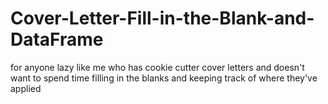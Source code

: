 # Cover-Letter-Fill-in-the-Blank-and-DataFrame
for anyone lazy like me who has cookie cutter cover letters and doesn't want to spend time filling in the blanks and keeping track of where they've applied
